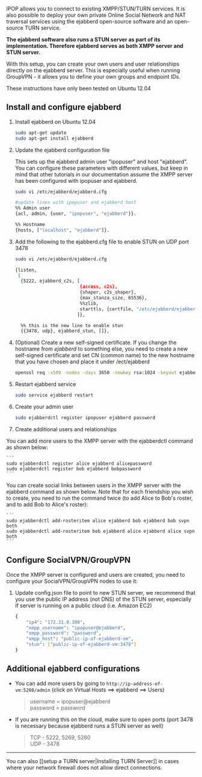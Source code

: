 IPOP allows you to connect to existing XMPP/STUN/TURN services. It is also possible to deploy your own private Online Social Network and NAT traversal services using the ejabberd open-source software and an open-source TURN service.

**The ejabberd software also runs a STUN server as part of its implementation. Therefore ejabberd serves as both XMPP server and STUN server.**

With this setup, you can create your own users and user relationships directly on the ejabberd server. This is especially useful when running GroupVPN - it allows you to define your own groups and endpoint IDs.

These instructions have only been tested on Ubuntu 12.04

## Install and configure ejabberd

1.  Install ejabberd on Ubuntu 12.04

    ```bash
    sudo apt-get update
    sudo apt-get install ejabberd
    ```

2.  Update the ejabberd configuration file

    This sets up the ejabberd admin user "ipopuser" and host "ejabberd". You can configure these parameters with different values, but keep in mind that other tutorials in our documentation assume the XMPP server has been configured with ipopuser and ejabberd.
 
    ```bash
    sudo vi /etc/ejabberd/ejabberd.cfg

    #update lines with ipopuser and ejabberd host
    %% Admin user
    {acl, admin, {user, "ipopuser", "ejabberd"}}.

    %% Hostname
    {hosts, ["localhost", "ejabberd"]}.
    ```

3.  Add the following to the ejabberd.cfg file to enable STUN on UDP port 3478
    ```bash
    sudo vi /etc/ejabberd/ejabberd.cfg

    {listen,
     [
      {5222, ejabberd_c2s, [
                            {access, c2s},
                            {shaper, c2s_shaper},
                            {max_stanza_size, 65536},
                            %%zlib,
                            starttls, {certfile, "/etc/ejabberd/ejabberd.pem"}
                           ]},

      %% this is the new line to enable stun
      {{3478, udp}, ejabberd_stun, []},
    ```

3.  (Optional) Create a new self-signed certificate. If you change the hostname from _ejabberd_
    to something else, you need to create a new self-signed certificate and set CN (common name) to
    the new hostname that you have chosen and place it under /ect/ejabberd

    ```bash
    openssl req -x509 -nodes -days 3650 -newkey rsa:1024 -keyout ejabberd.pem -out ejabberd.pem
    ```

4.  Restart ejabberd service

    ```bash
    sudo service ejabberd restart
    ```

5.  Create your admin user

    ```bash
    sudo ejabberdctl register ipopuser ejabberd password
    ```

6.  Create additional users and relationships

You can add more users to the XMPP server with the ejabberdctl command as shown below:

    ```
    sudo ejabberdctl register alice ejabberd alicepassword
    sudo ejabberdctl register bob ejabberd bobpassword
    ```

You can create social links between users in the XMPP server with the ejabberd command as shown below. Note that for each friendship you wish to create, you need to run the command twice (to add Alice to Bob's roster, and to add Bob to Alice's roster):

    ```
    sudo ejabberdctl add-rosteritem alice ejabberd bob ejabberd bob svpn both
    sudo ejabberdctl add-rosteritem bob ejabberd alice ejabberd alice svpn both
    ```

## Configure SocialVPN/GroupVPN

Once the XMPP server is configured and users are created, you need to configure your SocialVPN/GroupVPN nodes to use it:

1.  Update config.json file to point to new STUN
    server, we recommend that you use the public IP address (not DNS) of the 
    STUN server, especially if server is running on a public cloud (i.e. 
    Amazon EC2)

    ```bash
    {
        "ip4": "172.31.0.100",
        "xmpp_username": "ipopuser@ejabberd",
        "xmpp_password": "password",
        "xmpp_host": "public-ip-of-ejabberd-vm",
        "stun": ["public-ip-of-ejabberd-vm:3478"]
    }
    ```

## Additional ejabberd configurations

-   You can add more users by going to `http://ip-address-of-vm:5280/admin`
    (click on Virtual Hosts ==\> ejabberd ==\> Users)

    >   username = ipopuser@ejabberd  
    >   password = password

-   If you are running this on the cloud, make sure to open ports (port 3478 is necessary because ejabberd
    runs a STUN server as well)

    > TCP - 5222, 5269, 5280  
    > UDP - 3478

---

You can also [[setup a TURN server|Installing TURN Server]] in cases where your
network firewall does not allow direct connections.
